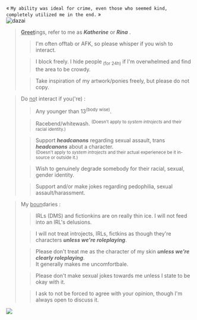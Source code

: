  «  `My ability was ideal for crime, even those who seemed kind, completely utilized me in the end.`  » <br/>
![ dazai](https://files.catbox.moe/3nntld.PNG) </br>
> <ins>**Greet**</ins>ings, refer to me as ***Katherine*** or ***Rina*** . </br>
> >  I'm often offtab or AFK, so please whisper if you wish to interact. </br>
> 
> > I block freely. I hide people<sub> (for 24h)</sub> if I'm overwhelmed and find the area to be crowdy.
> 
> > Take inspiration of my artwork/ponies freely, but please do not copy.

> Do <ins>no</ins>t interact if you('re) : </br>
> > Any younger than 13<sup>(body wise)</sup>. </br>
> 
> > Racebend/whitewash. <sup> (Doesn't apply to *system introjects* and their racial identity.) </sup>
> 
> > Support ***headcanons*** regarding sexual assault, trans ***headcanons*** about a character. </br><sup> (Doesn't apply to *system introjects* and their actual experienece be it in-source or outside it.) </sup> </br>
>
> > Wish to genuinely degrade somebody for their racial, sexual, gender identity.
>
> > Support and/or make jokes regarding pedophilia, sexual assault/harassment.

> My <ins>boun</ins>daries : </br>
> > IRLs (DMS) and fictionkins are on really thin ice. I will not feed into an IRL's delusions.
> 
> > I will not treat introjects, IRLs, fictkins as though they're characters ***unless we're roleplaying***.
> 
> > Please don't treat me as the character of my skin ***unless we're clearly roleplaying***. </br>It generally makes me uncomfortbale.
>
> > Please don't make sexual jokes towards me unless I state to be okay with it.
> 
> > I ask to not be forced to agree with your opinion, though I'm always open to discuss it. </br>


![](https://komarev.com/ghpvc/?username=tigerspaws)
